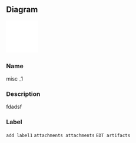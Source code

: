 
## Diagram

![misc _1](../img/miscdiagram_3AMGiiSwLyn.png)

### Name


misc _1


### Description


fdadsf



### Label



`add label1`
`attachments
attachments`
`EDT artifacts`

